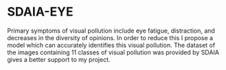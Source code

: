 # SDAIA-EYE
Primary symptoms of visual pollution include eye fatigue, distraction, and decreases in the diversity of opinions. In order to reduce this I propose a model which can accurately identifies this visual pollution. The dataset of the images containing 11 classes of visual pollution was provided by SDAIA gives a better support to my project.
